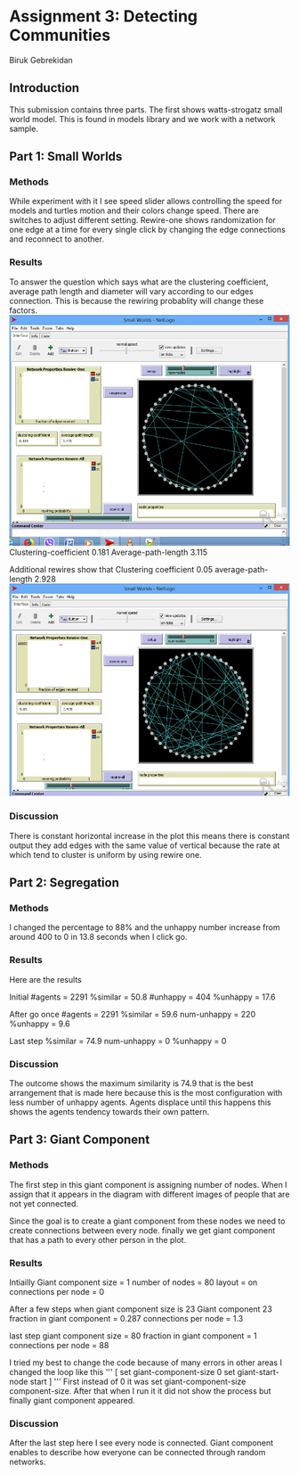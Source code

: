 # Assignment 3: Detecting Communities
Biruk Gebrekidan


## Introduction
This submission contains three parts. The first shows watts-strogatz small world model. This is found in models library and we work with a network sample.

## Part 1: Small Worlds
### Methods
While experiment with it I see speed slider allows controlling the speed for models and turtles motion and their colors change speed. There are switches to adjust different setting. 
Rewire-one shows randomization for one edge at a time for every single click by changing the edge connections and reconnect to another.


### Results
To answer the question which says what are the clustering coefficient, average path length and diameter will vary according to our edges connection. This is because the rewiring probablity will change these factors.
![Rewind one](rew.png)
Clustering-coefficient 0.181
Average-path-length 3.115

Additional rewires show that
Clustering coefficient 0.05
average-path-length 2.928
![another rewind](rew2.png)

### Discussion
There is constant horizontal increase in the plot this means there is constant output they add edges with the same value of vertical because the rate at which tend to cluster is uniform by using rewire one. 

## Part 2: Segregation
 
### Methods
I changed the percentage to 88% and the unhappy number increase from around 400 to 0 in 13.8 seconds when I click go. 

### Results
Here are the results

Initial
#agents = 2291
%similar = 50.8
#unhappy = 404
%unhappy = 17.6

After go once
#agents = 2291
%similar = 59.6
num-unhappy = 220
%unhappy = 9.6

Last step
%similar = 74.9
num-unhappy = 0
%unhappy = 0

### Discussion
The outcome shows the maximum similarity is 74.9 that is the best arrangement that is made here because this is the most configuration with less number of unhappy agents.
Agents displace until this happens this shows the agents tendency towards their own pattern.

## Part 3: Giant Component
### Methods
The first step in this giant component is assigning number of nodes. When I assign that it appears in the diagram with different images of people that are not yet connected. 

Since the goal is to create a giant component from these nodes we need to create connections between every node. finally we get giant component that has a path to every other person in the plot.

### Results
Intiailly
Giant component size = 1
number of nodes = 80
layout = on
connections per node = 0

After a few steps when giant component size is 23
Giant component 23 
fraction in giant component = 0.287
connections per node = 1.3

last step 
giant component size = 80
fraction in giant component = 1
connections per node = 88

I tried my best to change the code because of many errors in other areas I changed the loop like this
'''
    [
      set giant-component-size 0
      set giant-start-node start
    ]
'''
First instead of 0 it was set giant-component-size component-size. After that when I run it it did not show the process but finally giant component appeared.
### Discussion
After the last step here I see every node is connected. Giant component enables to describe how everyone can be connected through random networks.
